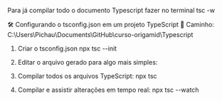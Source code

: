 Para já compilar todo o documento Typescript fazer no terminal tsc -w

🛠️ Configurando o tsconfig.json em um projeto TypeScript
📍 Caminho:
C:\Users\Pichau\Documents\GitHub\curso-origamid\Typescript

1. Criar o tsconfig.json
npx tsc --init

2. Editar o arquivo gerado para algo mais simples:

3. Compilar todos os arquivos TypeScript:
npx tsc

4. Compilar e assistir alterações em tempo real:
npx tsc --watch
